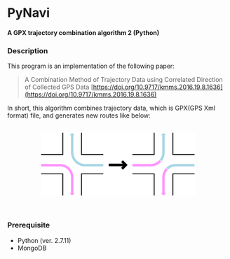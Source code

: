 # PyNavi
#### A GPX trajectory combination algorithm 2 (Python)  
  
### Description  
This program is an implementation of the following paper:
> A Combination Method of Trajectory Data using Correlated Direction of Collected GPS Data
> [https://doi.org/10.9717/kmms.2016.19.8.1636](https://doi.org/10.9717/kmms.2016.19.8.1636)  

In short, this algorithm combines trajectory data, which is GPX(GPS Xml format) file,
and generates new routes like below:  
&nbsp;  
<p align="center">
  <img src="./images/combination.png" width="70%" height="70%">
</p>  
&nbsp;  

### Prerequisite  
- Python (ver. 2.7.11)  
- MongoDB  
